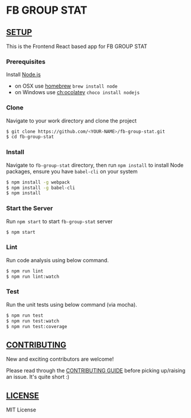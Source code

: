 # FB GROUP STAT

## [SETUP]()
This is the Frontend React based app for FB GROUP STAT

### Prerequisites

Install [Node.js](http://nodejs.org)
 - on OSX use [homebrew](http://brew.sh) `brew install node`
 - on Windows use [ch:ocolatey](https://chocolatey.org/) `choco install nodejs`

### Clone

Navigate to your work directory and clone the project
```bash
$ git clone https://github.com/<YOUR-NAME>/fb-group-stat.git
$ cd fb-group-stat
```

### Install

Navigate to `fb-group-stat` directory, then run `npm install` to install Node packages, ensure you have `babel-cli` on your system
```bash
$ npm install -g webpack
$ npm install -g babel-cli
$ npm install
```

### Start the Server

Run `npm start` to start `fb-group-stat` server
```bash
$ npm start
```

### Lint

Run code analysis using below command.
```bash
$ npm run lint
$ npm run lint:watch
```

### Test

Run the unit tests using below command (via mocha).
```bash
$ npm run test
$ npm run test:watch
$ npm run test:coverage
```


## [CONTRIBUTING](CONTRIBUTING.md)

New and exciting contributors are welcome!

Please read through the [CONTRIBUTING GUIDE](https://github.com/lagos-devs/fb-group-stat/blob/develop/CONTRIBUTING.md) before picking up/raising an issue. It's quite short :)


## [LICENSE](LICENSE)

MIT License

